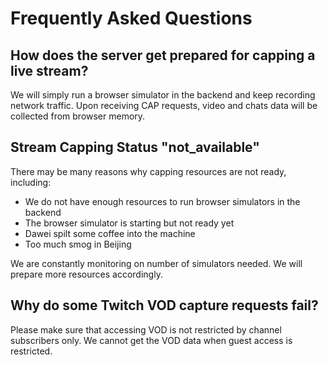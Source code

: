 # Frequently Asked Questions

## How does the server get prepared for capping a live stream?

We will simply run a browser simulator in the backend and keep recording network traffic. Upon receiving CAP requests, video and chats data will be collected from browser memory.

## Stream Capping Status "not_available"

There may be many reasons why capping resources are not ready, including:

- We do not have enough resources to run browser simulators in the backend
- The browser simulator is starting but not ready yet
- Dawei spilt some coffee into the machine
- Too much smog in Beijing

We are constantly monitoring on number of simulators needed. We will prepare more resources accordingly.

## Why do some Twitch VOD capture requests fail?

Please make sure that accessing VOD is not restricted by channel subscribers only. We cannot get the VOD data when guest access is restricted.
